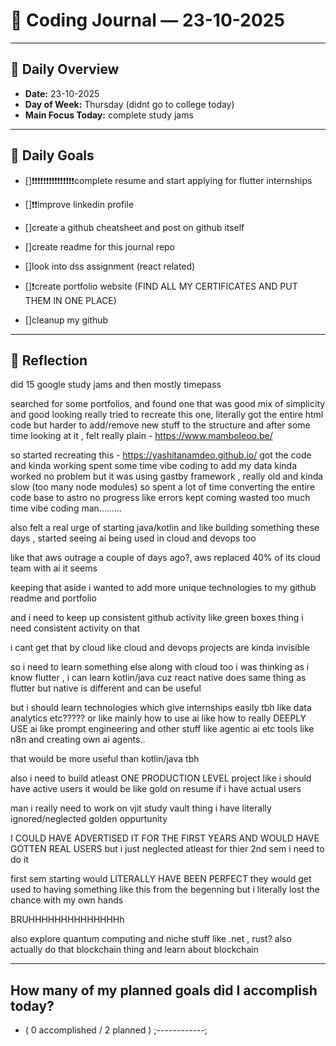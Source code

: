 # 📝 Coding Journal — 23-10-2025
---

## 📅 Daily Overview
- **Date:** 23-10-2025 
- **Day of Week:**  Thursday (didnt go to college today) 
- **Main Focus Today:** complete study jams  

---

## 🎯 Daily Goals
- []❗❗❗❗❗❗❗❗❗❗❗❗❗❗❗complete resume and start applying for flutter internships 
- []❗❗improve linkedin profile


- []create a github cheatsheet and post on github itself 
- []create readme for this journal repo 
- []look into dss assignment (react related)
- []❗create portfolio website (FIND ALL MY CERTIFICATES AND PUT THEM IN ONE PLACE)
- []cleanup my github

---

## 🤔 Reflection

did 15 google study jams 
and then mostly timepass

searched for some portfolios, and found one that was good mix of simplicity and good looking 
really tried to recreate this one, literally got the entire html code but harder to add/remove new stuff to the structure and after some time looking at it , felt really plain - https://www.mamboleoo.be/

so started recreating this - https://yashitanamdeo.github.io/
got the code and kinda working 
spent some time vibe coding to add my data
kinda worked no problem but it was using gastby framework , really old and kinda slow (too many node modules)
so spent a lot of time converting the entire code base to astro 
no progress like errors kept coming 
wasted too much time vibe coding man.........

also felt a real urge of starting java/kotlin and like building something 
these days , started seeing ai being used in cloud and devops too

like that aws outrage a couple of days ago?,
aws replaced 40% of its cloud team with ai it seems 

keeping that aside
i wanted to add more unique technologies to my github readme and portfolio 

and i need to keep up consistent github activity like green boxes thing
i need consistent activity on that

i cant get that by cloud
like cloud and devops projects are kinda invisible 

so i need to learn something else along with cloud too
i was thinking as i know flutter , i can learn kotlin/java cuz react native does same thing as flutter but native is different and can be useful

but i should learn technologies which give internships easily tbh
like data analytics etc?????
or like mainly how to use ai
like how to really DEEPLY USE ai like prompt engineering and other stuff like agentic ai etc
tools like n8n and creating own ai agents..

that would be more useful than kotlin/java tbh

also 
i need to build atleast ONE PRODUCTION LEVEL project
like i should have active users 
it would be like gold on resume if i have actual users

man i really need to work on vjit study vault thing 
i have literally ignored/neglected golden oppurtunity

I COULD HAVE ADVERTISED IT FOR THE FIRST YEARS AND WOULD HAVE GOTTEN REAL USERS 
but i just neglected
atleast for thier 2nd sem i need to do it

first sem starting would LITERALLY HAVE BEEN PERFECT
they would get used to having something like this from the begenning 
but i literally lost the chance with my own hands

BRUHHHHHHHHHHHHHHh

also explore quantum computing and niche stuff like 
.net , rust? 
also actually do that blockchain thing
and learn about blockchain 

---

## How many of my planned goals did I accomplish today? 
- ( 0 accomplished / 2 planned ) ;------------; 